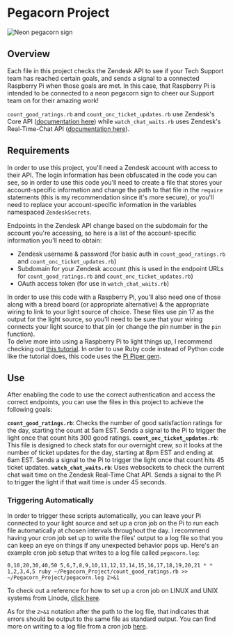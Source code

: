 # Pegacorn Project #

![Neon pegacorn sign](https://creative.mailchimp.com/wp-content/uploads/2016/03/final_peg-1.gif)

## Overview ##
Each file in this project checks the Zendesk API to see if your Tech Support team has reached certain goals, and sends a signal to a connected Raspberry Pi when those goals are met.
In this case, that Raspberry Pi is intended to be connected to a neon pegacorn sign to cheer our Support team on for their amazing work!

`count_good_ratings.rb` and `count_onc_ticket_updates.rb` use Zendesk's Core API ([documentation here](https://developer.zendesk.com/rest_api/docs/core/introduction)) 
while `watch_chat_waits.rb` uses Zendesk's Real-Time-Chat API ([documentation here](https://developer.zendesk.com/rest_api/docs/chat/apis)).

## Requirements ##
In order to use this project, you'll need a Zendesk account with access to their API. The login information has been obfuscated in the code you can see, so in order to use this code
you'll need to create a file that stores your account-specific information and change the path to that file in the `require` statements (this is my recommendation since it's more secure), or you'll need to
replace your account-specific information in the variables namespaced `ZendeskSecrets`.  

Endpoints in the Zendesk API change based on the subdomain for the account you're accessing, so here is a list of the account-specific information you'll need to obtain:

* Zendesk username & password (for basic auth in `count_good_ratings.rb` and `count_onc_ticket_updates.rb`)
* Subdomain for your Zendesk account (this is used in the endpoint URLs for `count_good_ratings.rb` and `count_onc_ticket_updates.rb`) 
* OAuth access token (for use in `watch_chat_waits.rb`)

In order to use this code with a Raspberry Pi, you'll also need one of those along with a bread board (or appropriate alternative) & the appropriate wiring to link to your light source of choice.
These files use pin 17 as the output for the light source, so you'll need to be sure that your wiring connects your light source to that pin (or change the pin number in the `pin` function).  
To delve more into using a Raspberry Pi to light things up, I recommend checking out [this tutorial](https://thepihut.com/blogs/raspberry-pi-tutorials/27968772-turning-on-an-led-with-your-raspberry-pis-gpio-pins).
In order to use Ruby code instead of Python code like the tutorial does, this code uses the [Pi Piper gem](https://github.com/jwhitehorn/pi_piper).

## Use ##
After enabling the code to use the correct authentication and access the correct endpoints, you can use the files in this project to achieve the following goals:

**`count_good_ratings.rb`**: Checks the number of good satisfaction ratings for the day, starting the count at 5am EST.  Sends a signal to the Pi to trigger the light once that count hits 300 good ratings.
**`count_onc_ticket_updates.rb`**: This file is designed to check stats for our overnight crew, so it looks at the number  of ticket updates for the day, starting at 8pm EST and ending at 6am EST.  Sends a signal to the Pi to trigger the light once that count hits 45 ticket updates.
**`watch_chat_waits.rb`**: Uses websockets to check the current chat wait time on the Zendesk Real-Time Chat API.  Sends a signal to the Pi to trigger the light if that wait time is under 45 seconds.

### Triggering Automatically ###
In order to trigger these scripts automatically, you can leave your Pi connected to your light source and set up a cron job on the Pi to run each file automatically at chosen intervals throughout the day.
I recommend having your cron job set up to write the files' output to a log file so that you can keep an eye on things if any unexpected behavior pops up. Here's an example cron job setup that writes to a log file called 
`pegacorn.log`: 

`0,10,20,30,40,50 5,6,7,8,9,10,11,12,13,14,15,16,17,18,19,20,21 * * 1,2,3,4,5 ruby ~/Pegacorn_Project/count_good_ratings.rb >> ~/Pegacorn_Project/pegacorn.log 2>&1`

To check out a reference for how to set up a cron job on LINUX and UNIX systems from Linode, [click here](https://www.linode.com/docs/tools-reference/tools/schedule-tasks-with-cron/). 

As for the `2>&1` notation after the path to the log file, that indicates that errors should be output to the same file as standard output.  You can find more on writing to a log file from a cron
job [here](https://www.thegeekstuff.com/2012/07/crontab-log/).






